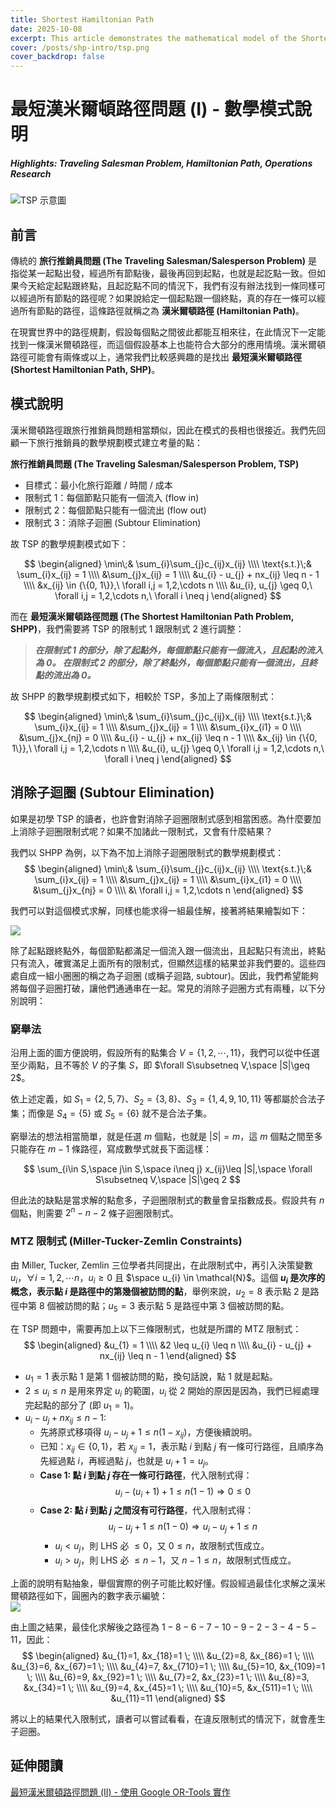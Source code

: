 ```yaml
---
title: Shortest Hamiltonian Path
date: 2025-10-08
excerpt: This article demonstrates the mathematical model of the Shortest Hamiltonian Problem.
cover: /posts/shp-intro/tsp.png
cover_backdrop: false
---
```


最短漢米爾頓路徑問題 (I) - 數學模式說明
===

##### Highlights: Traveling Salesman Problem, Hamiltonian Path, Operations Research

![TSP 示意圖](/posts/shp-intro/tsp.png)

<!-- 指定不要背板 -->
<!-- <img src="/posts/shp-intro/tsp.png" alt="Shortest Hamiltonian Path" class="no-backdrop"> -->

## 前言
傳統的 __旅行推銷員問題 (The Traveling Salesman/Salesperson Problem)__ 是指從某一起點出發，經過所有節點後，最後再回到起點，也就是起訖點一致。但如果今天給定起點跟終點，且起訖點不同的情況下，我們有沒有辦法找到一條同樣可以經過所有節點的路徑呢？如果說給定一個起點跟一個終點，真的存在一條可以經過所有節點的路徑，這條路徑就稱之為 __漢米爾頓路徑 (Hamiltonian Path)__。

在現實世界中的路徑規劃，假設每個點之間彼此都能互相來往，在此情況下一定能找到一條漢米爾頓路徑，而這個假設基本上也能符合大部分的應用情境。漢米爾頓路徑可能會有兩條或以上，通常我們比較感興趣的是找出 __最短漢米爾頓路徑 (Shortest Hamiltonian Path, SHP)__。


## 模式說明
漢米爾頓路徑跟旅行推銷員問題相當類似，因此在模式的長相也很接近。我們先回顧一下旅行推銷員的數學規劃模式建立考量的點：

__旅行推銷員問題 (The Traveling Salesman/Salesperson Problem, TSP)__
- 目標式：最小化旅行距離 / 時間 / 成本
- 限制式 1：每個節點只能有一個流入 (flow in)
- 限制式 2：每個節點只能有一個流出 (flow out)
- 限制式 3：消除子迴圈 (Subtour Elimination)

故 TSP 的數學規劃模式如下：
<!-- latex 中的 & 表對齊的位置 -->
$$
\begin{aligned}
    \min\;& \sum_{i}\sum_{j}c_{ij}x_{ij} \\\\
    \text{s.t.}\;& \sum_{i}x_{ij} = 1 \\\\
    &\sum_{j}x_{ij} = 1 \\\\
    &u_{i} - u_{j} + nx_{ij} \leq n - 1 \\\\
    &x_{ij} \in {\{0, 1\}},\ \forall i,j = 1,2,\cdots n \\\\
    &u_{i}, u_{j} \geq 0,\ \forall i,j = 1,2,\cdots n,\ \forall i \neq j
\end{aligned}
$$

而在 __最短漢米爾頓路徑問題 (The Shortest Hamiltonian Path Problem, SHPP)__，我們需要將 TSP 的限制式 1 跟限制式 2 進行調整：

> __*在限制式 1 的部分，除了起點外，每個節點只能有一個流入，且起點的流入為 0。
> 在限制式 2 的部分，除了終點外，每個節點只能有一個流出，且終點的流出為 0。*__

故 SHPP 的數學規劃模式如下，相較於 TSP，多加上了兩條限制式：
<!-- latex 中的 & 表對齊的位置 -->
$$
\begin{aligned}
    \min\;& \sum_{i}\sum_{j}c_{ij}x_{ij} \\\\
    \text{s.t.}\;& \sum_{i}x_{ij} = 1 \\\\
    &\sum_{j}x_{ij} = 1 \\\\
    &\sum_{i}x_{i1} = 0 \\\\
    &\sum_{j}x_{nj} = 0 \\\\
    &u_{i} - u_{j} + nx_{ij} \leq n - 1 \\\\
    &x_{ij} \in {\{0, 1\}},\ \forall i,j = 1,2,\cdots n \\\\
    &u_{i}, u_{j} \geq 0,\ \forall i,j = 1,2,\cdots n,\ \forall i \neq j
\end{aligned}
$$

<!-- 以上這些東西，可以直接利用 [Google OR-Tools 提供的範例程式碼](https://colab.research.google.com/github/google/or-tools/blob/stable/examples/notebook/constraint_solver/vrp_starts_ends.ipynb?hl=zh-tw) 並稍作修改，即可求解漢米爾頓路徑 [(說明點此)](https://developers.google.com/optimization/routing/routing_tasks?hl=zh-tw#setting_start_and_end_locations_for_routes)。

用圖片來說明更加實在，假設起點、終點，及其他節點的位置如下圖所示，我們將所有點編號為 1-11，點 1 為起點，點 11 為終點。 -->


## 消除子迴圈 (Subtour Elimination)
如果是初學 TSP 的讀者，也許會對消除子迴圈限制式感到相當困惑。為什麼要加上消除子迴圈限制式呢？如果不加諸此一限制式，又會有什麼結果？

我們以 SHPP 為例，以下為不加上消除子迴圈限制式的數學規劃模式：
$$
\begin{aligned}
    \min\;& \sum_{i}\sum_{j}c_{ij}x_{ij} \\\\
    \text{s.t.}\;& \sum_{i}x_{ij} = 1 \\\\
    &\sum_{j}x_{ij} = 1 \\\\
    &\sum_{i}x_{i1} = 0 \\\\
    &\sum_{j}x_{nj} = 0 \\\\
    &\ \forall i,j = 1,2,\cdots n
\end{aligned}
$$

我們可以對這個模式求解，同樣也能求得一組最佳解，接著將結果繪製如下：

![](/posts/shp-intro/subtour-example.png)
<br>


除了起點跟終點外，每個節點都滿足一個流入跟一個流出，且起點只有流出，終點只有流入，確實滿足上面所有的限制式，但顯然這樣的結果並非我們要的。這些四處自成一組小圈圈的稱之為子迴圈 (或稱子迴路, subtour)。因此，我們希望能夠將每個子迴圈打破，讓他們通通串在一起。常見的消除子迴圈方式有兩種，以下分別說明：

### 窮舉法
沿用上面的圖方便說明，假設所有的點集合 $V=\{1,2,\cdots,11\}$，我們可以從中任選至少兩點，且不等於 $V$ 的子集 $S$，即 $\forall S\subsetneq V,\space |S|\geq 2$。

依上述定義，如 $S_{1}=\{2,5,7\}$、$S_{2}=\{3,8\}$、$S_{3}=\{1,4,9,10,11\}$ 等都屬於合法子集；而像是 $S_{4}=\{5\}$ 或 $S_{5}=\{6\}$ 就不是合法子集。

窮舉法的想法相當簡單，就是任選 $m$ 個點，也就是 $|S|=m$，這 $m$ 個點之間至多只能存在 $m-1$ 條路徑，寫成數學式就長下面這樣：

$$
\sum_{i\in S,\space j\in S,\space i\neq j} x_{ij}\leq |S|,\space \forall S\subsetneq V,\space |S|\geq 2
$$

但此法的缺點是當求解的點愈多，子迴圈限制式的數量會呈指數成長。假設共有 $n$ 個點，則需要 $2^{n}-n-2$ 條子迴圈限制式。
<!-- https://youtu.be/-m7ASCB0a8E?si=fumzy2GTaNJ3k4EF -->

### MTZ 限制式 (Miller-Tucker-Zemlin Constraints)
由 Miller, Tucker, Zemlin 三位學者共同提出，在此限制式中，再引入決策變數 $u_{i}$，$\forall i = 1, 2, \cdots n$，$u_{i} \geq 0$ 且 $\space u_{i} \in \mathcal{N}$。這個 **$u_{i}$ 是次序的概念，表示點 $i$ 是路徑中的第幾個被訪問的點**，舉例來說，$u_{2}=8$ 表示點 2 是路徑中第 8 個被訪問的點；$u_{5}=3$ 表示點 5 是路徑中第 3 個被訪問的點。

在 TSP 問題中，需要再加上以下三條限制式，也就是所謂的 MTZ 限制式：
$$
\begin{aligned}
    &u_{1} = 1 \\\\
    &2 \leq u_{i} \leq n \\\\
    &u_{i} - u_{j} + nx_{ij} \leq n - 1
\end{aligned}
$$

- $u_{1} = 1$ 表示點 1 是第 1 個被訪問的點，換句話說，點 1 就是起點。
- $2 \leq u_{i} \leq n$ 是用來界定 $u_{i}$ 的範圍，$u_{i}$ 從 2 開始的原因是因為，我們已經處理完起點的部分了 (即 $u_{1} = 1$)。
- $u_{i} - u_{j} + nx_{ij} \leq n - 1$: 
  - 先將原式移項得 $u_{i} - u_{j} + 1 \leq n (1 - x_{ij})$，方便後續說明。
  - 已知：$x_{ij} \in \{0,1\}$，若 $x_{ij}=1$，表示點 $i$ 到點 $j$ 有一條可行路徑，且順序為先經過點 $i$，再經過點 $j$，也就是 $u_{i} + 1 = u_{j}$。
  - **Case 1: 點 $i$ 到點 $j$ 存在一條可行路徑**，代入限制式得：$$u_{i} - (u_{i}+1) + 1 \leq n (1-1) \Rightarrow 0 \leq 0$$
  - **Case 2: 點 $i$ 到點 $j$ 之間沒有可行路徑**，代入限制式得：$$u_{i} - u_{j} + 1 \leq n (1-0) \Rightarrow u_{i} - u_{j} + 1 \leq n$$
    - $u_{i} < u_{j}$，則 LHS 必 $\leq 0$，又 $0 \leq n$，故限制式恆成立。
    - $u_{i} > u_{j}$，則 LHS 必 $\leq n-1$，又 $n-1 \leq n$，故限制式恆成立。
        
上面的說明有點抽象，舉個實際的例子可能比較好懂。假設經過最佳化求解之漢米爾頓路徑如下，圓圈內的數字表示編號：
<br>
![](/posts/shp-intro/shp-solution.png)
<br>

由上圖之結果，最佳化求解後之路徑為 $1-8-6-7-10-9-2-3-4-5-11$，因此：
$$
\begin{aligned}
&u_{1}=1, &x_{18}=1 \; \\\\
&u_{2}=8, &x_{86}=1 \; \\\\
&u_{3}=6, &x_{67}=1 \; \\\\
&u_{4}=7, &x_{710}=1 \; \\\\
&u_{5}=10, &x_{109}=1 \; \\\\
&u_{6}=9, &x_{92}=1 \; \\\\
&u_{7}=2, &x_{23}=1 \; \\\\
&u_{8}=3, &x_{34}=1 \; \\\\
&u_{9}=4, &x_{45}=1 \; \\\\
&u_{10}=5, &x_{511}=1 \; \\\\
&u_{11}=11
\end{aligned}
$$

將以上的結果代入限制式，讀者可以嘗試看看，在違反限制式的情況下，就會產生子迴圈。

## 延伸閱讀
[最短漢米爾頓路徑問題 (II) - 使用 Google OR-Tools 實作](https://hackmd.io/MhrvcvzRRziumlRCMfm6FQ)

<!-- ## 實際案例
(一) 貪婪算法：求最短路徑
![](https://hackmd.io/_uploads/SkuoTh4fT.png)

(二) 最短漢米爾頓路徑
![](https://hackmd.io/_uploads/H1A86h4Ma.png) -->
